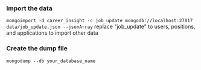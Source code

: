 ### Import the data
```mongoimport -d career_insight -c job_update mongodb://localhost:27017 data/job_update.json --jsonArray```
replace "job_update" to users, positions, and applications to import other data
### Create the dump file
```mongodump --db your_database_name```